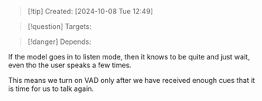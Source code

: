 
>[!tip] Created: [2024-10-08 Tue 12:49]

>[!question] Targets: 

>[!danger] Depends: 

If the model goes in to listen mode, then it knows to be quite and just wait, even tho the user speaks a few times.

This means we turn on VAD only after we have received enough cues that it is time for us to talk again.